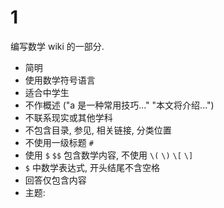 # 1

编写数学 wiki 的一部分.

- 简明
- 使用数学符号语言
- 适合中学生
- 不作概述 ("a 是一种常用技巧..." "本文将介绍...")
- 不联系现实或其他学科
- 不包含目录, 参见, 相关链接, 分类位置
- 不使用一级标题 `#`
- 使用 `$` `$$` 包含数学内容, 不使用 `\(` `\)` `\[` `\]`
- `$` 中数学表达式, 开头结尾不含空格
- 回答仅包含内容
- 主题: 
